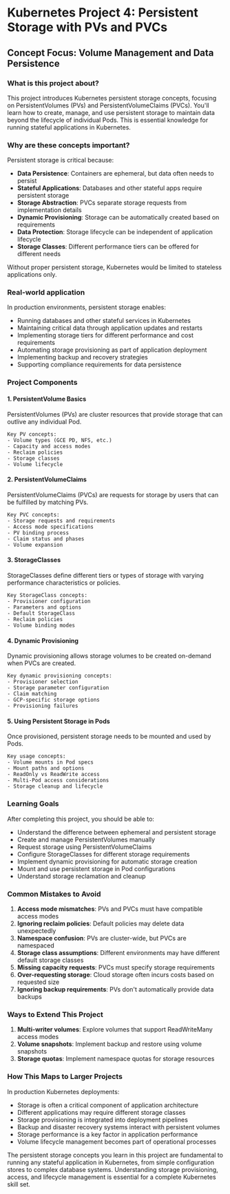 # Kubernetes Project 4: Persistent Storage with PVs and PVCs

## Concept Focus: Volume Management and Data Persistence

### What is this project about?
This project introduces Kubernetes persistent storage concepts, focusing on PersistentVolumes (PVs) and PersistentVolumeClaims (PVCs). You'll learn how to create, manage, and use persistent storage to maintain data beyond the lifecycle of individual Pods. This is essential knowledge for running stateful applications in Kubernetes.

### Why are these concepts important?
Persistent storage is critical because:
- **Data Persistence**: Containers are ephemeral, but data often needs to persist
- **Stateful Applications**: Databases and other stateful apps require persistent storage
- **Storage Abstraction**: PVCs separate storage requests from implementation details
- **Dynamic Provisioning**: Storage can be automatically created based on requirements
- **Data Protection**: Storage lifecycle can be independent of application lifecycle
- **Storage Classes**: Different performance tiers can be offered for different needs

Without proper persistent storage, Kubernetes would be limited to stateless applications only.

### Real-world application
In production environments, persistent storage enables:
- Running databases and other stateful services in Kubernetes
- Maintaining critical data through application updates and restarts
- Implementing storage tiers for different performance and cost requirements
- Automating storage provisioning as part of application deployment
- Implementing backup and recovery strategies
- Supporting compliance requirements for data persistence

### Project Components

#### 1. PersistentVolume Basics
PersistentVolumes (PVs) are cluster resources that provide storage that can outlive any individual Pod.

```
Key PV concepts:
- Volume types (GCE PD, NFS, etc.)
- Capacity and access modes
- Reclaim policies
- Storage classes
- Volume lifecycle
```

#### 2. PersistentVolumeClaims
PersistentVolumeClaims (PVCs) are requests for storage by users that can be fulfilled by matching PVs.

```
Key PVC concepts:
- Storage requests and requirements
- Access mode specifications
- PV binding process
- Claim status and phases
- Volume expansion
```

#### 3. StorageClasses
StorageClasses define different tiers or types of storage with varying performance characteristics or policies.

```
Key StorageClass concepts:
- Provisioner configuration
- Parameters and options
- Default StorageClass
- Reclaim policies
- Volume binding modes
```

#### 4. Dynamic Provisioning
Dynamic provisioning allows storage volumes to be created on-demand when PVCs are created.

```
Key dynamic provisioning concepts:
- Provisioner selection
- Storage parameter configuration
- Claim matching
- GCP-specific storage options
- Provisioning failures
```

#### 5. Using Persistent Storage in Pods
Once provisioned, persistent storage needs to be mounted and used by Pods.

```
Key usage concepts:
- Volume mounts in Pod specs
- Mount paths and options
- ReadOnly vs ReadWrite access
- Multi-Pod access considerations
- Storage cleanup and lifecycle
```

### Learning Goals
After completing this project, you should be able to:
- Understand the difference between ephemeral and persistent storage
- Create and manage PersistentVolumes manually
- Request storage using PersistentVolumeClaims
- Configure StorageClasses for different storage requirements
- Implement dynamic provisioning for automatic storage creation
- Mount and use persistent storage in Pod configurations
- Understand storage reclamation and cleanup

### Common Mistakes to Avoid
1. **Access mode mismatches**: PVs and PVCs must have compatible access modes
2. **Ignoring reclaim policies**: Default policies may delete data unexpectedly
3. **Namespace confusion**: PVs are cluster-wide, but PVCs are namespaced
4. **Storage class assumptions**: Different environments may have different default storage classes
5. **Missing capacity requests**: PVCs must specify storage requirements
6. **Over-requesting storage**: Cloud storage often incurs costs based on requested size
7. **Ignoring backup requirements**: PVs don't automatically provide data backups

### Ways to Extend This Project
1. **Multi-writer volumes**: Explore volumes that support ReadWriteMany access modes
2. **Volume snapshots**: Implement backup and restore using volume snapshots
3. **Storage quotas**: Implement namespace quotas for storage resources

### How This Maps to Larger Projects
In production Kubernetes deployments:
- Storage is often a critical component of application architecture
- Different applications may require different storage classes
- Storage provisioning is integrated into deployment pipelines
- Backup and disaster recovery systems interact with persistent volumes
- Storage performance is a key factor in application performance
- Volume lifecycle management becomes part of operational processes

The persistent storage concepts you learn in this project are fundamental to running any stateful application in Kubernetes, from simple configuration stores to complex database systems. Understanding storage provisioning, access, and lifecycle management is essential for a complete Kubernetes skill set.